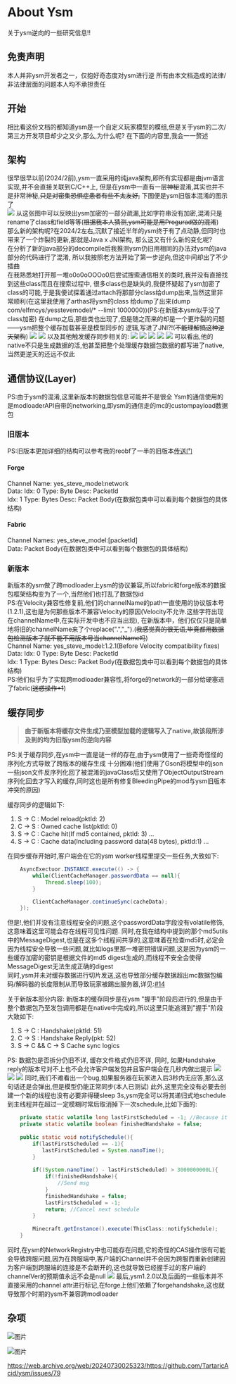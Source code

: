 # About Ysm
关于ysm逆向的一些研究信息!!

## 免责声明
本人并非ysm开发者之一，仅抱好奇态度对ysm进行逆 所有由本文档造成的法律/非法律层面的问题本人均不承担责任

## 开始
相比看这份文档的都知道ysm是一个自定义玩家模型的模组,但是关于ysm的二次/第三方开发项目却少之又少,那么,为什么呢?
在下面的内容里,我会一一赘述

## 架构
很早很早以前(2024/2前),ysm一直采用的纯java架构,即所有实现都是由jvm语言实现,并不会直接关联到C/C++上,
但是在ysm中一直有一层<del>神秘</del>混淆,其实也并不是非常神秘,<del>只是对密集恐惧症患者有些不太友好,</del>
下图便是ysm旧版本混淆的图示了</br>
<img src=/resources/ysm_legacy_decompile.png>
从这张图中可以反映出ysm加密的一部分疏漏,比如字符串没有加密,混淆只是rename了class和field等等(<del>根据我本人猜测,ysm可能是用Progurad做的混淆</del>)</br>
那么新的架构呢?在2024/2左右,沉默了接近半年的ysm终于有了点动静,但同时也带来了一个炸裂的更新,那就是Java x JNI架构,
那么这又有什么新的变化呢?</br>
在分析了新的java部分的decompile后我推测ysm仍旧用相同的办法对ysm的java部分的代码进行了混淆,
所以我按照老方法开始了第一步逆向,但这中间却出了不少插曲</br>
在我熟悉地打开那一堆o0o0oOOOo0后尝试搜索通信相关的类时,我并没有直接找到这些class而且在搜索过程中,
很多class也是缺失的,我便怀疑起了ysm加密了class的可能,于是我便试探着通过attach将那部分class给dump出来,当然这里非常顺利(在这里我使用了arthas将ysm的class
给dump了出来(dump com/elfmcys/yesstevemodel/* --limit 1000000))(PS:在新版本ysm似乎没了class加密)
在dump之后,那些类也出现了,但是随之而来的却是一个更炸裂的问题——ysm把整个缓存加载甚至是模型同步的
逻辑,写进了JNI?!(<del>不能理解搞这种逆天架构</del>)
<img src=/resources/ysm_modern_decompile.png>
<img src=/resources/ysm_modern_decompile_1.png>
以及其他触发缓存同步相关的:
<img src=/resources/ysm_modern_decompile_2.png>
<img src=/resources/ysm_modern_decompile_4.png>
<img src=/resources/ysm_modern_decompile_5.png>
<img src=/resources/ysm_modern_decompile_6.png>
<img src=/resources/ysm_modern_decompile_7.png>
可以看出,他的native不只是生成数据的活,他甚至把整个处理缓存数据包数据的都写进了native,当然更逆天的还远不仅此

## 通信协议(Layer)
PS:由于ysm的混淆,这里新版本的数据包信息可能并不是很全
Ysm的通信使用的是modloaderAPI自带的networking,即ysm的通信走的mc的custompayload数据包

### 旧版本
PS:旧版本更加详细的结构可以参考我的reobf了一半的旧版本[传送门](https://github.com/MiskaDaeve/YsmDeobfNonCompleted/blob/main/ysm_1.1.5-hotfix-2-deobf-classes.jar)
#### Forge
 Channel Name: yes_steve_model:network </br>
 Data: 
      Idx: 0 Type: Byte Desc: PacketId</br>
      Idx: 1 Type: Bytes Desc: Packet Body(在数据包类中可以看到每个数据包的具体结构)
#### Fabric
 Channel Names: yes_steve_model:[packetId] </br>
 Data: Packet Body(在数据包类中可以看到每个数据包的具体结构)

### 新版本
新版本的ysm做了跨modloader上ysm的协议兼容,所以fabric和forge版本的数据包框架结构变为了一个,当然他们也打乱了数据包id</br>
PS:在Velocity兼容性修复前,他们的channelName的path一直使用的协议版本号(1.2.1),这也是为何那些版本不兼容Velocity的原因(Velocity不允许.这些字符出现在channelName中,在实际开发中也不应当出现),
在新版本中，他们仅仅只是简单地将旧的channelName来了个replace(".","_").(<del>我感觉真的很无语,毕竟都用数据包检测版本了就不能不用版本号当channelName吗</del>)</br>
 Channel Name: yes_steve_model:1.2.1(Before Velocity compatibility fixes)</br>
 Data:
      Idx: 0 Type: Byte Desc: PacketId</br>
      Idx: 1 Type: Bytes Desc: Packet Body(在数据包类中可以看到每个数据包的具体结构)</br>
PS:他们似乎为了实现跨modloader兼容性,将forge的network的一部分给硬塞进了fabric(<del>迷惑操作+1</del>)

## 缓存同步
>**由于新版本将缓存文件生成乃至模型加载的逻辑写入了native,故该段所涉及到的均为旧版ysm的逆向内容**

PS:关于缓存同步,在ysm中一直是谜一样的存在,由于ysm使用了一些奇奇怪怪的序列化方式导致了跨版本的缓存生成
十分困难(他们使用了Gson将模型中的json一些json文件反序列化回了被混淆的javaClass后又使用了ObjectOutputStream序列化回去才写入的缓存,同时这也是所有修复BleedingPipe的mod与ysm旧版本冲突的原因)

缓存同步的逻辑如下:
1. S -> C : Model reload(pktId: 2)
2. C -> S : Owned cache list(pktId: 0)
3. S -> C : Cache hit(If md5 contained, pktId: 3) ...
4. S -> C : Cache data(Including password data(48 bytes), pktId:1) ...

在同步缓存开始时,客户端会在它的ysm worker线程里提交一些任务,大致如下: </br>
```java
    AsyncExectuor.INSTANCE.execute(() -> {
        while(ClientCacheManager.passwordData == null){
            Thread.sleep(100);
        }

        ClientCacheManager.continueSync(cacheData);
    });
````
但是!,他们并没有注意线程安全的问题,这个passwordData字段没有volatile修饰,这意味着这里可能会存在线程可见性问题.
同时,在我在结构中提到的那个md5utils中的MessageDigest,也是在这多个线程间共享的,这意味着在检查md5时,必定会因为线程安全导致一些问题,就比如logs里那一堆密钥错误问题,这是因为ysm的一些缓存加密的密钥是根据文件的md5 digest生成的,而线程不安全会使得MessageDigest无法生成正确的digest</br>
同时,ysm并未对缓存数据进行切片发送,这也导致部分缓存数据超出mc数据包编码/解码器的长度限制从而导致玩家被踢出服务器,详见:[#14](https://github.com/TartaricAcid/ysm/issues/14)

关于新版本部分内容:
新版本的缓存同步是在ysm "握手"阶段后进行的,但是由于整个数据包乃至发包调用都是在native中完成的,所以这里只能追溯到"握手"阶段</br>
大致如下:
1. S -> C : Handshake(pktId: 51)
2. C -> S : Handshake Reply(pkt: 52)
3. S -> C && C -> S Cache sync logics

PS: 数据包是否拆分仍旧不详, 缓存文件格式仍旧不详, 同时, 如果Handshake reply的版本号对不上也不会允许客户端发包并且客户端会在几秒内做出提示
<img src=/resources/ysm_handshake_failed.png>
<img src=/resources/ysm_handshake_failed_lang.png>
<img src=/resources/ysm_handshake_failed_dec.png>
同时,我们不难看出一个bug,如果服务器在玩家进入后3秒内无应答,那么这句话还是会弹出,但是模型仍能正常同步(本人已测试)
此外,这里完全没有必要去创建一个新的线程也没有必要非得硬sleep 3s,ysm完全可以将其递归式地schedule到主线程并在超过一定模糊时常后取消掉下一次schedule,比如下面的:</br>
```java
    private static volatile long lastFirstScheduled = -1; //Because it may be called from another threads according the logic of ysm
    private static volatile boolean finishedHandshake = false;
    
    public static void notifySchedule(){
        if(lastFirstScheduled == -1){
           lastFirstScheduled = System.nanoTime();
        }
        
        if((System.nanoTime() - lastFirstScheduled) > 3000000000L){
            if(!finishedHandshake){
                //Send msg
            }
            finishedHandshake = false;
            lastFirstScheduled = -1;
            return; //Cancel next schedule
        }
        
        Minecraft.getInstance().execute(ThisClass::notifySchedule);
    }
```
同时,在ysm的NetworkRegistry中也可能存在问题,它的奇怪的CAS操作很有可能会导致跨服问题,因为在跨服端中,客户端的Channel并不会因为跨服而重新创建因为客户端到跨服端的连接是不会断开的,这也就导致已经握手过的客户端的channelVer的预期值永远不会是null
<img src=/resources/ysm_weird_cas_operation.png>
最后,ysm1.2.0以及后面的一些版本并不直接采用的channel attr进行标记,在forge上他们依赖了forgehandshake,这也就导致那个时期的ysm不兼容跨modloader

## 杂项
![图片](https://github.com/user-attachments/assets/153d9b33-82e7-4b75-b54f-a1e1ede59e4d)

![图片](https://github.com/user-attachments/assets/d035cd68-819b-4a40-9f6c-6f8532d2dc1e)

https://web.archive.org/web/20240730025323/https://github.com/TartaricAcid/ysm/issues/79
